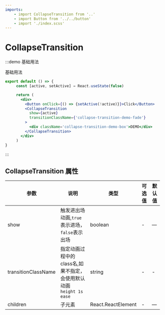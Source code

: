 ```yaml
---
imports:
    - import CollapseTransition from '..'
    - import Button from '../../button'
    - import './index.scss'
---
```


# CollapseTransition

:::demo 基础用法

基础用法

```jsx
export default () => {
     const [active, setActive] = React.useState(false)

     return (
       <div>
         <Button onClick={() => {setActive(!active)}}>Click</Button>
         <CollapseTransition
           show={active}
           transitionClassName={'collapse-transition-demo-fade'}
         >
           <div className='collapse-transition-demo-box'>DEMO</div>
         </CollapseTransition>
       </div>
     )
}

```

:::

## CollapseTransition 属性

| 参数   | 说明                                       | 类型            | 可选值 | 默认值 |
| ------ | ------------------------------------------ | --------------- | ------ | ------ |
| show   | 触发进出场动画,`true`表示进场，`false`表示出场 | boolean | -   | —      |
| transitionClassName | 指定动画过程中的class名,如果不指定，会使用默认动画`height 1s ease`            | string  | -  | -|
| children   | 子元素            | React.ReactElement | -   | —      |
